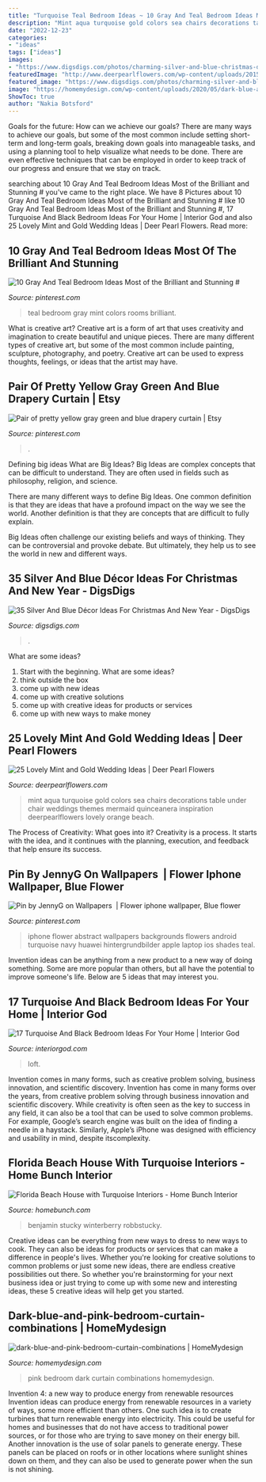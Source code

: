 ```yaml
---
title: "Turquoise Teal Bedroom Ideas ~ 10 Gray And Teal Bedroom Ideas Most Of The Brilliant And Stunning #"
description: "Mint aqua turquoise gold colors sea chairs decorations table under chair weddings themes mermaid quinceanera inspiration deerpearlflowers lovely orange beach"
date: "2022-12-23"
categories:
- "ideas"
tags: ["ideas"]
images:
- "https://www.digsdigs.com/photos/charming-silver-and-blue-christmas-decor-ideas-19.jpg"
featuredImage: "http://www.deerpearlflowers.com/wp-content/uploads/2015/06/Vibrant-under-the-sea-colors-of-reds-yellows-and-orange-mixed-with-turquoise-or-aqua.jpg"
featured_image: "https://www.digsdigs.com/photos/charming-silver-and-blue-christmas-decor-ideas-19.jpg"
image: "https://homemydesign.com/wp-content/uploads/2020/05/dark-blue-and-pink-bedroom-curtain-combinations.jpg"
ShowToc: true
author: "Nakia Botsford"
---
```



Goals for the future: How can we achieve our goals?
There are many ways to achieve our goals, but some of the most common include setting short-term and long-term goals, breaking down goals into manageable tasks, and using a planning tool to help visualize what needs to be done. There are even effective techniques that can be employed in order to keep track of our progress and ensure that we stay on track.

	

		
searching about 10 Gray And Teal Bedroom Ideas Most of the Brilliant and Stunning # you've came to the right place. We have 8 Pictures about 10 Gray And Teal Bedroom Ideas Most of the Brilliant and Stunning # like 10 Gray And Teal Bedroom Ideas Most of the Brilliant and Stunning #, 17 Turquoise And Black Bedroom Ideas For Your Home | Interior God and also 25 Lovely Mint and Gold Wedding Ideas | Deer Pearl Flowers. Read more:
		
    
## 10 Gray And Teal Bedroom Ideas Most Of The Brilliant And Stunning #

<img loading=lazy src="https://i.pinimg.com/736x/3a/69/31/3a69313ac4ac031fc0511928dcf3965d.jpg" onerror="this.onerror=null;this.src='https://tse3.mm.bing.net/th?id=OIP.lEC-mPexi09zR-1QwNdIugHaLJ&amp;pid=15.1';" alt="10 Gray And Teal Bedroom Ideas Most of the Brilliant and Stunning #">

_Source: pinterest.com_

>teal bedroom gray mint colors rooms brilliant. 

	

What is creative art?
Creative art is a form of art that uses creativity and imagination to create beautiful and unique pieces. There are many different types of creative art, but some of the most common include painting, sculpture, photography, and poetry. Creative art can be used to express thoughts, feelings, or ideas that the artist may have.

    
## Pair Of Pretty Yellow Gray Green And Blue Drapery Curtain | Etsy

<img loading=lazy src="https://i.pinimg.com/736x/24/d7/9b/24d79b403887a1ea490a13dc73470d4e.jpg" onerror="this.onerror=null;this.src='https://tse2.mm.bing.net/th?id=OIP.cs6BkYmfMzSJmTnBpYZCmQHaJ3&amp;pid=15.1';" alt="Pair of pretty yellow gray green and blue drapery curtain | Etsy">

_Source: pinterest.com_

>. 

	

Defining big ideas
What are Big Ideas?
Big Ideas are complex concepts that can be difficult to understand. They are often used in fields such as philosophy, religion, and science.

There are many different ways to define Big Ideas. One common definition is that they are ideas that have a profound impact on the way we see the world. Another definition is that they are concepts that are difficult to fully explain.

Big Ideas often challenge our existing beliefs and ways of thinking. They can be controversial and provoke debate. But ultimately, they help us to see the world in new and different ways.

    
## 35 Silver And Blue Décor Ideas For Christmas And New Year - DigsDigs

<img loading=lazy src="https://www.digsdigs.com/photos/charming-silver-and-blue-christmas-decor-ideas-19.jpg" onerror="this.onerror=null;this.src='https://tse2.mm.bing.net/th?id=OIP.1X4MZzCUfXX7aHKEchV7rAHaLH&amp;pid=15.1';" alt="35 Silver And Blue Décor Ideas For Christmas And New Year - DigsDigs">

_Source: digsdigs.com_

>. 

	

What are some ideas?
1. Start with the beginning. What are some ideas? 
2. think outside the box 
3. come up with new ideas 
4. come up with creative solutions 
5. come up with creative ideas for products or services 
6. come up with new ways to make money 

    
## 25 Lovely Mint And Gold Wedding Ideas | Deer Pearl Flowers

<img loading=lazy src="http://www.deerpearlflowers.com/wp-content/uploads/2015/06/Vibrant-under-the-sea-colors-of-reds-yellows-and-orange-mixed-with-turquoise-or-aqua.jpg" onerror="this.onerror=null;this.src='https://tse3.mm.bing.net/th?id=OIP.kIRfL0uLoZld54j_zZ-6_QHaLI&amp;pid=15.1';" alt="25 Lovely Mint and Gold Wedding Ideas | Deer Pearl Flowers">

_Source: deerpearlflowers.com_

>mint aqua turquoise gold colors sea chairs decorations table under chair weddings themes mermaid quinceanera inspiration deerpearlflowers lovely orange beach. 

	

The Process of Creativity: What goes into it?
Creativity is a process. It starts with the idea, and it continues with the planning, execution, and feedback that help ensure its success.

    
## Pin By JennyG On Wallpapers ️ | Flower Iphone Wallpaper, Blue Flower

<img loading=lazy src="https://i.pinimg.com/736x/4d/21/71/4d217192e8c241c43bd4d14a8dbce3e2--laptop-backgrounds-wallpaper-backgrounds.jpg" onerror="this.onerror=null;this.src='https://tse3.mm.bing.net/th?id=OIP.rQeS5tDhk6URYtFyWRCvqQHaNL&amp;pid=15.1';" alt="Pin by JennyG on Wallpapers ️ | Flower iphone wallpaper, Blue flower">

_Source: pinterest.com_

>iphone flower abstract wallpapers backgrounds flowers android turquoise navy huawei hintergrundbilder apple laptop ios shades teal. 

	

Invention ideas can be anything from a new product to a new way of doing something. Some are more popular than others, but all have the potential to improve someone's life. Below are 5 ideas that may interest you.

    
## 17 Turquoise And Black Bedroom Ideas For Your Home | Interior God

<img loading=lazy src="https://www.interiorgod.com/wp-content/uploads/2016/11/turquoise-and-white-bedroom.jpg" onerror="this.onerror=null;this.src='https://tse3.mm.bing.net/th?id=OIP.954YNJU7L-aBgQ_RuLrizgHaJ3&amp;pid=15.1';" alt="17 Turquoise And Black Bedroom Ideas For Your Home | Interior God">

_Source: interiorgod.com_

>loft. 

	

Invention comes in many forms, such as creative problem solving, business innovation, and scientific discovery.
Invention has come in many forms over the years, from creative problem solving through business innovation and scientific discovery. While creativity is often seen as the key to success in any field, it can also be a tool that can be used to solve common problems. For example, Google’s search engine was built on the idea of finding a needle in a haystack. Similarly, Apple’s iPhone was designed with efficiency and usability in mind, despite itscomplexity.

    
## Florida Beach House With Turquoise Interiors - Home Bunch Interior

<img loading=lazy src="https://www.homebunch.com/wp-content/uploads/2016/09/Benjamin-Moore-Classic-Gray-1.jpg" onerror="this.onerror=null;this.src='https://tse3.mm.bing.net/th?id=OIP.xT1Mau_rK97m0HoQ8ynBAgHaLH&amp;pid=15.1';" alt="Florida Beach House with Turquoise Interiors - Home Bunch Interior">

_Source: homebunch.com_

>benjamin stucky winterberry robbstucky. 

	

Creative ideas can be everything from new ways to dress to new ways to cook. They can also be ideas for products or services that can make a difference in people's lives. Whether you're looking for creative solutions to common problems or just some new ideas, there are endless creative possibilities out there. So whether you're brainstorming for your next business idea or just trying to come up with some new and interesting ideas, these 5 creative ideas will help get you started.

    
## Dark-blue-and-pink-bedroom-curtain-combinations | HomeMydesign

<img loading=lazy src="https://homemydesign.com/wp-content/uploads/2020/05/dark-blue-and-pink-bedroom-curtain-combinations.jpg" onerror="this.onerror=null;this.src='https://tse4.mm.bing.net/th?id=OIP.RZWUHXQSmdGYf_ICjSu3hQHaJ4&amp;pid=15.1';" alt="dark-blue-and-pink-bedroom-curtain-combinations | HomeMydesign">

_Source: homemydesign.com_

>pink bedroom dark curtain combinations homemydesign. 

	

Invention 4: a new way to produce energy from renewable resources
Invention ideas can produce energy from renewable resources in a variety of ways, some more efficient than others. One such idea is to create turbines that turn renewable energy into electricity. This could be useful for homes and businesses that do not have access to traditional power sources, or for those who are trying to save money on their energy bill. Another innovation is the use of solar panels to generate energy. These panels can be placed on roofs or in other locations where sunlight shines down on them, and they can also be used to generate power when the sun is not shining.

